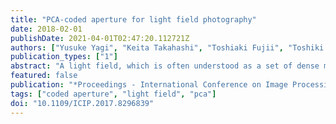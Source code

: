```yaml
---
title: "PCA-coded aperture for light field photography"
date: 2018-02-01
publishDate: 2021-04-01T02:47:20.112721Z
authors: ["Yusuke Yagi", "Keita Takahashi", "Toshiaki Fujii", "Toshiki Sonoda", "Hajime Nagahara"]
publication_types: ["1"]
abstract: "A light field, which is often understood as a set of dense multi-view images, has been utilized in various 2D/3D applications. Efficient light field acquisition using a coded aperture camera is the target problem considered in this paper. Specifically, the entire light field, which consists of many images, should be reconstructed from only a few images that are captured through different aperture patterns. In previous work, this problem has often been discussed from the context of compressed sensing (CS). In contrast, we formulated this problem from the perspective of principal component analysis (PCA) to derive optimal non-negative aperture patterns and a straight-forward reconstruction algorithm. Even though it is based on a conventional technique, our method has proven to be more accurate and much faster than a state-of-the-art CS-based method."
featured: false
publication: "*Proceedings - International Conference on Image Processing, ICIP*"
tags: ["coded aperture", "light field", "pca"]
doi: "10.1109/ICIP.2017.8296839"
---
```


